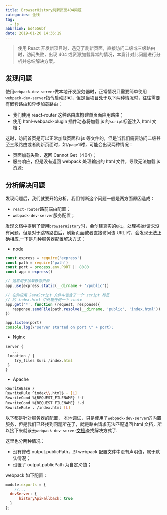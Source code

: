 ```yaml
---
title: BrowserHistory刷新页面404问题
categories: 全栈
tag:
  - js
abbrlink: bd4556bf
date: 2019-01-20 14:36:19
---
```


> 使用 React 开发新项目时，遇见了刷新页面，直接访问二级或三级路由时，访问失败，出现 404 或资源加载异常的情况，本篇针对此问题进行分析并总结解决方案。

## 发现问题

使用`webpack-dev-server`做本地开发服务器时，正常情况只需要简单使用`webpack-dev-server`指令启动即可，但是当项目处于以下两种情况时，往往需要有嵌套路由和异步加载路由：

- 我们使用 react-router 这种路由库构建单页面应用路由；
- 使用 html-webpack-plugin 插件动态将加载 js 的`script`标签注入 html 文档；

这时，访问首页是可以正常加载页面和 js 等文件的，但是当我们需要访问二级甚至三级路由或者刷新页面时，如`/page1`时，可能会出现两种情况：

- 页面加载失败，返回 Cannot Get（404）；
- 服务响应，但是没有返回 webpack 处理输出的 html 文件，导致无法加载 js 资源;

## 分析解决问题

发现问题后，我们就要开始分析，我们判断这个问题一般是两方面原因造成：

- `react-router`路前端由配置；
- `webpack-dev-server`服务配置；

发现文档中提到了使用`browserHistory`时，会创建真实的`URL`，处理初始/请求没有问题，但是对于跳转路由后，刷新页面或者直接访问该 URL 时，会发现无法正确相应.一下是几种服务器配置解决方式：  


- node

```js
const express = require('express')
const path = require('path')
const port = process.env.PORT || 8080
const app = express()

// 通常用于加载静态资源
app.use(express.static(__dirname + '/public'))

// 在你应用 JavaScript 文件中包含了一个 script 标签
// 的 index.html 中处理任何一个 route
app.get('*', function (request, response){
   response.sendFile(path.resolve(__dirname, 'public', 'index.html'))
})

app.listen(port)
console.log(\"server started on port \" + port);
```

- Nginx

```js
server {
   ...
 location / {
    try_files $uri /index.html
 }
}
```

- Apache

```bash
RewriteBase /
RewriteRule ^index\\.html$ - [L]
RewriteCond %{REQUEST_FILENAME} !-f
RewriteCond %{REQUEST_FILENAME} !-d
RewriteRule . /index.html [L]
```

以下都是针对服务器的配置，
本地调试，只是使用了`webpack-dev-server`的内置服务，但是我们已经找到问题所在了，就是路由请求无法匹配返回 html 文档，所以接下来就该去`webpack-dev-server`[文档](https://webpack.js.org/configuration/dev-server/#devserver-historyapifallback)查找解决方式了.

这里也分两种情况：

- 没有修改 output.publicPath，即 webpack 配置文件中没有声明值，属于默认情况；
- 设置了 output.publicPath 为自定义值；

webpack 如下配置：

```js
module.exports = {
    //...
  devServer: {
      historyApiFallback: true
  }
};
```

